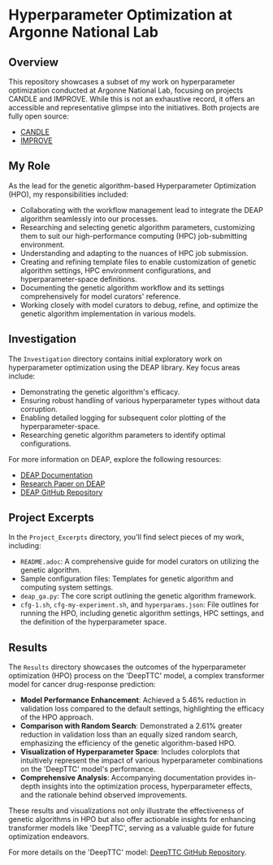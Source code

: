 # Hyperparameter Optimization at Argonne National Lab

## Overview

This repository showcases a subset of my work on hyperparameter optimization conducted at Argonne National Lab, focusing on projects CANDLE and IMPROVE. While this is not an exhaustive record, it offers an accessible and representative glimpse into the initiatives. Both projects are fully open source:

- [CANDLE](https://github.com/ECP-CANDLE)
- [IMPROVE](https://github.com/JDACS4C-IMPROVE)

## My Role

As the lead for the genetic algorithm-based Hyperparameter Optimization (HPO), my responsibilities included:

- Collaborating with the workflow management lead to integrate the DEAP algorithm seamlessly into our processes.
- Researching and selecting genetic algorithm parameters, customizing them to suit our high-performance computing (HPC) job-submitting environment.
- Understanding and adapting to the nuances of HPC job submission.
- Creating and refining template files to enable customization of genetic algorithm settings, HPC environment configurations, and hyperparameter-space definitions.
- Documenting the genetic algorithm workflow and its settings comprehensively for model curators' reference.
- Working closely with model curators to debug, refine, and optimize the genetic algorithm implementation in various models.

## Investigation

The `Investigation` directory contains initial exploratory work on hyperparameter optimization using the DEAP library. Key focus areas include:

- Demonstrating the genetic algorithm's efficacy.
- Ensuring robust handling of various hyperparameter types without data corruption.
- Enabling detailed logging for subsequent color plotting of the hyperparameter-space.
- Researching genetic algorithm parameters to identify optimal configurations.

For more information on DEAP, explore the following resources:

- [DEAP Documentation](https://deap.readthedocs.io/en/master/index.html)
- [Research Paper on DEAP](https://www.researchgate.net/publication/235707001_DEAP_Evolutionary_algorithms_made_easy)
- [DEAP GitHub Repository](https://github.com/DEAP/deap)

## Project Excerpts

In the `Project_Excerpts` directory, you'll find select pieces of my work, including:

- `README.adoc`: A comprehensive guide for model curators on utilizing the genetic algorithm.
- Sample configuration files: Templates for genetic algorithm and computing system settings.
- `deap_ga.py`: The core script outlining the genetic algorithm framework.
- `cfg-1.sh`, `cfg-my-experiment.sh`, and `hyperparams.json`: File outlines for running the HPO, including genetic algorithm settings, HPC settings, and the definition of the hyperparameter space.

## Results

The `Results` directory showcases the outcomes of the hyperparameter optimization (HPO) process on the 'DeepTTC' model, a complex transformer model for cancer drug-response prediction:

- **Model Performance Enhancement**: Achieved a 5.46% reduction in validation loss compared to the default settings, highlighting the efficacy of the HPO approach.
- **Comparison with Random Search**: Demonstrated a 2.61% greater reduction in validation loss than an equally sized random search, emphasizing the efficiency of the genetic algorithm-based HPO.
- **Visualization of Hyperparameter Space**: Includes colorplots that intuitively represent the impact of various hyperparameter combinations on the 'DeepTTC' model's performance.
- **Comprehensive Analysis**: Accompanying documentation provides in-depth insights into the optimization process, hyperparameter effects, and the rationale behind observed improvements.

These results and visualizations not only illustrate the effectiveness of genetic algorithms in HPO but also offer actionable insights for enhancing transformer models like 'DeepTTC', serving as a valuable guide for future optimization endeavors.

For more details on the 'DeepTTC' model: [DeepTTC GitHub Repository](https://github.com/JDACS4C-IMPROVE/DeepTTC).

